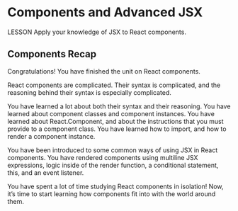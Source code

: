 # Components and Advanced JSX
LESSON
Apply your knowledge of JSX to React components.

## Components Recap
Congratulations! You have finished the unit on React components.

React components are complicated. Their syntax is complicated, and the reasoning behind their syntax is especially complicated.

You have learned a lot about both their syntax and their reasoning. You have learned about component classes and component instances. You have learned about React.Component, and about the instructions that you must provide to a component class. You have learned how to import, and how to render a component instance.

You have been introduced to some common ways of using JSX in React components. You have rendered components using multiline JSX expressions, logic inside of the render function, a conditional statement, this, and an event listener.

You have spent a lot of time studying React components in isolation! Now, it’s time to start learning how components fit into with the world around them.